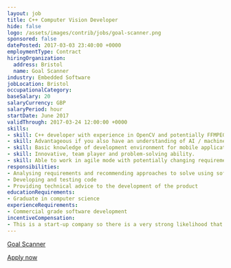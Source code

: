 ```yaml
---
layout: job
title: C++ Computer Vision Developer
hide: false
logo: /assets/images/contrib/jobs/goal-scanner.png
sponsored: false
datePosted: 2017-03-03 23:40:00 +0000
employmentType: Contract
hiringOrganization:
  address: Bristol
  name: Goal Scanner
industry: Embedded Software
jobLocation: Bristol
occupationalCategory:
baseSalary: 20
salaryCurrency: GBP
salaryPeriod: hour
startDate: June 2017
validThrough: 2017-03-24 12:00:00 +0000
skills:
- skill: C++ developer with experience in OpenCV and potentially FFMPEG libraries.
- skill: Advantageous if you also have an understanding of AI / machine learning.
- skill: Basic knowledge of development environment for mobile applications.
- skill: Innovative, team player and problem-solving ability.
- skill: Able to work in agile mode with potentially changing requirements.
responsibilities:
- Analysing requirements and recommending approaches to solve using software solutions
- Developing and testing code
- Providing technical advice to the development of the product
educationRequirements:
- Graduate in computer science
experienceRequirements:
- Commercial grade software development
incentiveCompensation:
- This is a start-up company so there is a very strong likelihood that the right person could acquire a stake in the company and its future.
---
```


[Goal Scanner](http://www.goal-scanner.com/)

[Apply now](mailto:roger@goal-scanner.com)
